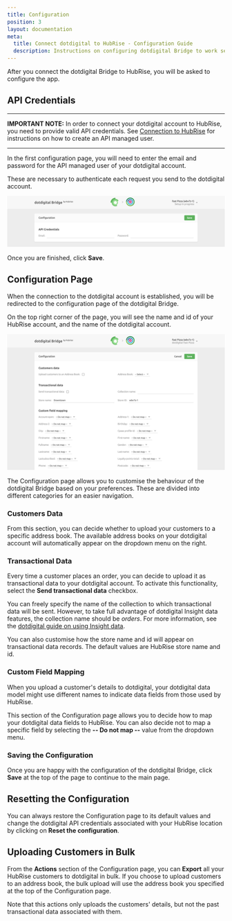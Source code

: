 ```yaml
---
title: Configuration
position: 3
layout: documentation
meta:
  title: Connect dotdigital to HubRise - Configuration Guide
  description: Instructions on configuring dotdigital Bridge to work seamlessly with dotdigital and your EPOS or other apps connected to HubRise. Configuration is simple.
---
```


After you connect the dotdigital Bridge to HubRise, you will be asked to configure the app.

## API Credentials

---

**IMPORTANT NOTE:** In order to connect your dotdigital account to HubRise, you need to provide valid API credentials. See [Connection to HubRise](/apps/dotdigital/connect-hubrise) for instructions on how to create an API managed user.

---

In the first configuration page, you will need to enter the email and password for the API managed user of your dotdigital account.

These are necessary to authenticate each request you send to the dotdigital account.

![dotdigital API credentials](../images/001-en-api-credentials.png)

Once you are finished, click **Save**.

## Configuration Page

When the connection to the dotdigital account is established, you will be redirected to the configuration page of the dotdigital Bridge.

On the top right corner of the page, you will see the name and id of your HubRise account, and the name of the dotdigital account.

![dotdigital Bridge configuration page](../images/002-en-configuration-page.png)

The Configuration page allows you to customise the behaviour of the dotdigital Bridge based on your preferences.
These are divided into different categories for an easier navigation.

### Customers Data

From this section, you can decide whether to upload your customers to a specific address book. The available address books on your dotdigital account will automatically appear on the dropdown menu on the right.

### Transactional Data

Every time a customer places an order, you can decide to upload it as transactional data to your dotdigital account. To activate this functionality, select the **Send transactional data** checkbox.

You can freely specify the name of the collection to which transactional data will be sent. However, to take full advantage of dotdigital Insight data features, the collection name should be _orders_. For more information, see the [dotdigital guide on using Insight data](https://support.dotdigital.com/hc/en-gb/articles/212214538-Using-Insight-data-developers-guide-#Data%20schema).

You can also customise how the store name and id will appear on transactional data records. The default values are HubRise store name and id.

### Custom Field Mapping

When you upload a customer's details to dotdigital, your dotdigital data model might use different names to indicate data fields from those used by HubRise.

This section of the Configuration page allows you to decide how to map your dotdigital data fields to HubRise. You can also decide not to map a specific field by selecting the **-- Do not map --** value from the dropdown menu.

### Saving the Configuration

Once you are happy with the configuration of the dotdigital Bridge, click **Save** at the top of the page to continue to the main page.

## Resetting the Configuration

You can always restore the Configuration page to its default values and change the dotdigital API credentials associated with your HubRise location by clicking on **Reset the configuration**.

## Uploading Customers in Bulk

From the **Actions** section of the Configuration page, you can **Export** all your HubRise customers to dotdigital in bulk. If you choose to upload customers to an address book, the bulk upload will use the address book you specified at the top of the Configuration page.

Note that this actions only uploads the customers' details, but not the past transactional data associated with them.
